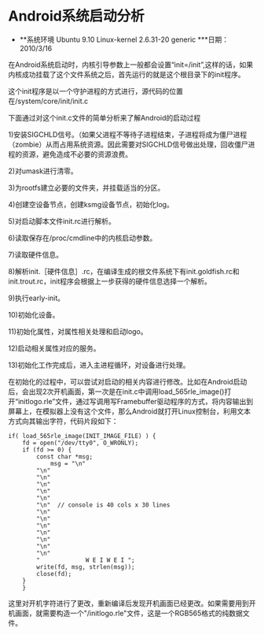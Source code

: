 # Android系统启动分析 #
  * **系统环境 Ubuntu 9.10 Linux-kernel 2.6.31-20 generic
  ***日期：2010/3/16

在Android系统启动时，内核引导参数上一般都会设置“init=/init”,这样的话，如果内核成功挂载了这个文件系统之后，首先运行的就是这个根目录下的init程序。

这个init程序是以一个守护进程的方式进行，源代码的位置在/system/core/init/init.c

下面通过对这个init.c文件的简单分析来了解Android的启动过程

1)安装SIGCHLD信号。（如果父进程不等待子进程结束，子进程将成为僵尸进程（zombie）从而占用系统资源。因此需要对SIGCHLD信号做出处理，回收僵尸进程的资源，避免造成不必要的资源浪费。

2)对umask进行清零。

3)为rootfs建立必要的文件夹，并挂载适当的分区。

4)创建空设备节点，创建ksmg设备节点，初始化log。

5)对启动脚本文件init.rc进行解析。

6)读取保存在/proc/cmdline中的内核启动参数。

7)读取硬件信息。

8)解析init.［硬件信息］.rc，在编译生成的根文件系统下有init.goldfish.rc和init.trout.rc，init程序会根据上一步获得的硬件信息选择一个解析。

9)执行early-init。

10)初始化设备。

11)初始化属性，对属性相关处理和启动logo。

12)启动相关属性对应的服务。

13)初始化工作完成后，进入主进程循环，对设备进行处理。

在初始化的过程中，可以尝试对启动的相关内容进行修改。比如在Android启动后，会出现2次开机画面，第一次是在init.c中调用load\_565rle\_image()打开“initlogo.rle”文件，通过写调用写Framebuffer驱动程序的方式，将内容输出到屏幕上，在模拟器上没有这个文件，那么Android就打开Linux控制台，利用文本方式向其输出字符，代码片段如下：
```
if( load_565rle_image(INIT_IMAGE_FILE) ) {
    fd = open("/dev/tty0", O_WRONLY);
    if (fd >= 0) {
        const char *msg;
            msg = "\n"
        "\n"
        "\n"
        "\n"
        "\n"
        "\n"
        "\n"  // console is 40 cols x 30 lines
        "\n"
        "\n"
        "\n"
        "\n"
        "\n"
        "\n"
        "\n"
        "             W E I W E I ";
        write(fd, msg, strlen(msg));
        close(fd);
    }
    }
```
这里对开机字符进行了更改，重新编译后发现开机画面已经更改。如果需要用到开机画面，就需要构造一个"/initlogo.rle"文件，这是一个RGB565格式的纯数据文件。


